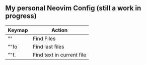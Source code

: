 ## My personal Neovim Config (still a work in progress)


| Keymap   | Action    |
|--------------- | --------------- |
| "<leader><leader>"   | Find Files   |
| "<leader>"fo   | Find last files   |
| "<leader>"f.   |  Find text in current file    |

